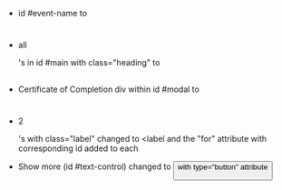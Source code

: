* id #event-name to <h1>
* all <div>'s in id #main with class="heading" to <h2>
* Certificate of Completion div within id #modal to <h1>

* 2 <div>'s with class="label" changed to <label and the "for" attribute with corresponding id added to each

* Show more (id #text-control) <span> changed to <button> with type="button" attribute